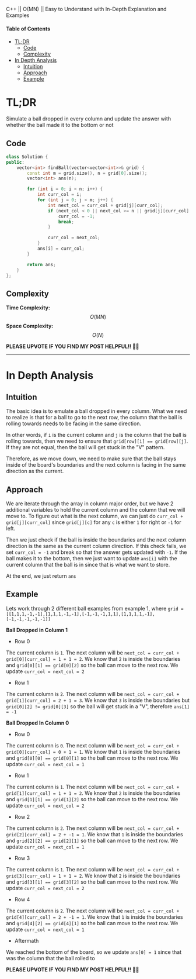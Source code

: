 C++ || O(MN) || Easy to Understand with In-Depth Explanation and Examples

#### Table of Contents

- [TL;DR](#tldr)
  - [Code](#code)
  - [Complexity](#complexity)
- [In Depth Analysis](#in-depth-analysis)
  - [Intuition](#intuition)
  - [Approach](#approach)
  - [Example](#example)

# TL;DR

Simulate a ball dropped in every column and update the answer with whether the ball made it to the bottom or not

## Code

```c++
class Solution {
public:
    vector<int> findBall(vector<vector<int>>& grid) {
        const int m = grid.size(), n = grid[0].size();
        vector<int> ans(n);

        for (int i = 0; i < n; i++) {
            int curr_col = i;
            for (int j = 0; j < m; j++) {
                int next_col = curr_col + grid[j][curr_col];
                if (next_col < 0 || next_col >= n || grid[j][curr_col] != grid[j][next_col]) {
                    curr_col = -1;
                    break;
                }

                curr_col = next_col;
            }
            ans[i] = curr_col;
        }

        return ans;
    }
};
```

## Complexity

**Time Complexity:** $$O(MN)$$
**Space Complexity:** $$O(N)$$

**PLEASE UPVOTE IF YOU FIND MY POST HELPFUL!! 🥺😁**

---

# In Depth Analysis

## Intuition

The basic idea is to emulate a ball dropped in every column. What we need to realize is that for a ball to go to the next row, the column that the ball is rolling towards needs to be facing in the same direction. 

In other words, if `i` is the current column and `j` is the column that the ball is rolling towards, then we need to ensure that `grid[row][i] == grid[row][j]`. If they are not equal, then the ball will get stuck in the "V" pattern.

Therefore, as we move down, we need to make sure that the ball stays inside of the board's boundaries and the next column is facing in the same direction as the current.

## Approach 

We are iterate through the array in column major order, but we have 2 additional variables to hold the current column and the column that we will move to. To figure out what is the next column, we can just do `curr_col + grid[j][curr_col]` since `grid[j][c]` for any `c` is either `1` for right or `-1` for left.

Then we just check if the ball is inside the boundaries and the next column direction is the same as the current column direction. If this check fails, we set `curr_col = -1` and break so that the answer gets updated with `-1`. If the ball makes it to the bottom, then we just want to update `ans[i]` with the current column that the ball is in since that is what we want to store.

At the end, we just return `ans`

## Example

Lets work through 2 different ball examples from example 1, where `grid = [[1,1,1,-1,-1],[1,1,1,-1,-1],[-1,-1,-1,1,1],[1,1,1,1,-1],[-1,-1,-1,-1,-1]]`

**Ball Dropped in Column 1**

* Row 0

The current column is `1`. The next column will be `next_col = curr_col + grid[0][curr_col] = 1 + 1 = 2`. We know that `2` is inside the boundaries and `grid[0][1] == grid[0][2]` so the ball can move to the next row. We update `curr_col = next_col = 2`

* Row 1

The current column is `2`. The next column will be `next_col = curr_col + grid[1][curr_col] = 2 + 1 = 3`. We know that `3` is inside the boundaries but `grid[0][2] != grid[0][3]` so the ball will get stuck in a "V", therefore `ans[1] = -1`

**Ball Dropped In Column 0**

* Row 0

The current column is `0`. The next column will be `next_col = curr_col + grid[0][curr_col] = 0 + 1 = 1`. We know that `1` is inside the boundaries and `grid[0][0] == grid[0][1]` so the ball can move to the next row. We update `curr_col = next_col = 1`

* Row 1

The current column is `1`. The next column will be `next_col = curr_col + grid[1][curr_col] = 1 + 1 = 2`. We know that `2` is inside the boundaries and `grid[1][1] == grid[1][2]` so the ball can move to the next row. We update `curr_col = next_col = 2`

* Row 2

The current column is `2`. The next column will be `next_col = curr_col + grid[2][curr_col] = 2 + -1 = 1`. We know that `1` is inside the boundaries and `grid[2][2] == grid[2][1]` so the ball can move to the next row. We update `curr_col = next_col = 1`

* Row 3

The current column is `1`. The next column will be `next_col = curr_col + grid[3][curr_col] = 1 + 1 = 2`. We know that `2` is inside the boundaries and `grid[3][1] == grid[3][2]` so the ball can move to the next row. We update `curr_col = next_col = 2`

* Row 4

The current column is `2`. The next column will be `next_col = curr_col + grid[4][curr_col] = 2 + -1 = 1`. We know that `1` is inside the boundaries and `grid[4][2] == grid[4][1]` so the ball can move to the next row. We update `curr_col = next_col = 1`

* Aftermath

We reached the bottom of the board, so we update `ans[0] = 1` since that was the column that the ball rolled to

**PLEASE UPVOTE IF YOU FIND MY POST HELPFUL!! 🥺😁**